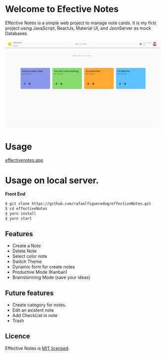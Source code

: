 # Welcome to Efective Notes

Effective Notes is a simple web project to manage note cards. It is my first project using JavaScript, ReactJs, Material UI, and JsonServer as mock Databases. 

![](https://github.com/rafaelfigueredog/effectiveNotes/blob/main/src/assets/img/Exemple.png?raw=true)


# Usage 

[effectivenotes.app](https://effectivenotes.app) 

# Usage on local server.

**Front End**
```console
$ git clone https://github.com/rafaelfigueredog/effectiveNotes.git
$ cd effectiveNotes 
$ yarn install 
$ yarn start 
```

## Features

- Create a Note
- Delete Note
- Select color note
- Switch Theme
- Dynamic form for create notes 
- Productive Mode (Kanban)
- Brainstorming Mode (save your ideas)

## Future features

- Create category for notes. 
- Edit an existent note
- Add CheckList in note
- Trash

## Licence
Effective Notes is [MIT licensed](https://github.com/rafaelfigueredog/effectiveNotes/blob/main/LICENSE).
